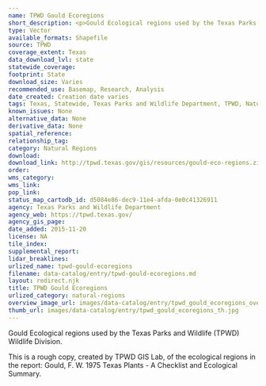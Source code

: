 ```yaml
---
name: TPWD Gould Ecoregions
short_description: <p>Gould Ecological regions used by the Texas Parks and Wildlife (TPWD) Wildlife Division.</p>
type: Vector
available_formats: Shapefile
source: TPWD
coverage_extent: Texas
data_download_lvl: state
statewide_coverage: 
footprint: State
download_size: Varies
recommended_use: Basemap, Research, Analysis
date_created: Creation date varies
tags: Texas, Statewide, Texas Parks and Wildlife Department, TPWD, Natural Regions, Ecological, Species, Habitat, Ecosystem, Geology, Formation, Historical
known_issues: None
alternative_data: None
derivative_data: None
spatial_reference: 
relationship_tag: 
category: Natural Regions
download: 
download_link: http://tpwd.texas.gov/gis/resources/gould-eco-regions.zip
order: 
wms_category: 
wms_link: 
pop_link: 
status_map_cartodb_id: d5084e86-dec9-11e4-afda-0e0c41326911
agency: Texas Parks and Wildlife Department
agency_web: https://tpwd.texas.gov/
agency_gis_page: 
date_added: 2015-11-20
license: NA
tile_index: 
supplemental_report: 
lidar_breaklines: 
urlized_name: tpwd-gould-ecoregions
filename: data-catalog/entry/tpwd-gould-ecoregions.md
layout: redirect.njk
title: TPWD Gould Ecoregions
urlized_category: natural-regions
overview_image_url: images/data-catalog/entry/tpwd_gould_ecoregions_overview.jpg
thumb_url: images/data-catalog/entry/tpwd_gould_ecoregions_th.jpg
---
```


Gould Ecological regions used by the Texas Parks and Wildlife (TPWD) Wildlife Division. 

This is a rough copy, created by TPWD GIS Lab, of the ecological regions in the report: Gould, F. W. 1975 Texas Plants - A Checklist and Ecological Summary.



